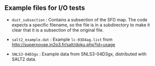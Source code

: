 Example files for I/O tests
---------------------------

- `dust_subsection` : Contains a subsection of the SFD map. The code
  expects a specific filename, so the file is in a subdirectory to
  make it clear that it is a subsection of the original file.

- `salt2_example.dat` : Example `lc-03D4ag.list` from
  http://supernovae.in2p3.fr/salt/doku.php?id=usage

- `SNLS3-04D3gx` : Example data from SNLS3-04D3gx, distributed with
  SALT2 data.
